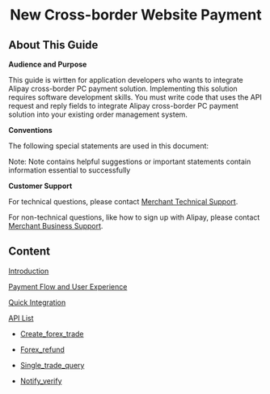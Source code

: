 <h1 align="center">New Cross-border Website Payment</h1>

## About This Guide

**Audience and Purpose**

This guide is wirtten for application developers who wants to integrate Alipay cross-border PC payment solution. Implementing this solution requires software development skills. You must write code that uses the API request and reply fields to integrate Alipay cross-border PC payment solution into your existing order management system.

**Conventions**

The following special statements are used in this document:

 Note:
Note contains helpful suggestions or important statements contain information essential to successfully

**Customer Support**

For technical questions, please contact <a href="mailto:horton.lin3@gmail.com">Merchant Technical Support</a>. 

For non-technical questions, like how to sign up with Alipay, please contact <a href="mailto:horton.lin3@gmail.com">Merchant Business Support</a>.

## Content

<a href="introduction.md"> Introduction </a>

<a href="flow_experience.md"> Payment Flow and User Experience </a>

<a href="integration.md"> Quick Integration </a>

<a href="api_list.md"> API List </a>

* <a href="create_forex_trade.md"> Create_forex_trade </a>

* <a href="forex_refund.md"> Forex_refund </a>

* <a href="single_trade_query.md"> Single_trade_query </a>

* <a href="notify_verify.md"> Notify_verify </a>
